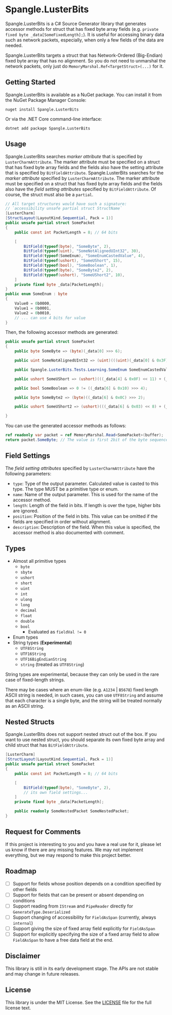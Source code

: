 ﻿Spangle.LusterBits
==================

Spangle.LusterBits is a C# Source Generator library that generates accessor methods for struct that has fixed byte array
fields
(e.g. `private fixed byte _data[SomeFixedLength];`).
It is useful for accessing binary data such as network packets, especially, when only a few fields of the data are
needed.

Spangle.LusterBits targets a struct that has Network-Ordered (Big-Endian) fixed byte array that has no alignment.
So you do not need to unmarshal the network packets, only just do `MemoryMarshal.Ref<TargetStruct>(...)` for it.

Getting Started
---------------

Spangle.LusterBits is available as a NuGet package.
You can install it from the NuGet Package Manager Console:

```shell
nuget install Spangle.LusterBits
```

Or via the .NET Core command-line interface:

```shell
dotnet add package Spangle.LusterBits
```

Usage
-----

Spangle.LusterBits searches *marker attribute* that is specified by `LusterCharmAttribute`.
The marker attribute must be specified on a struct that has fixed byte array fields and the fields also have the setting
attribute that is specified by `BitFieldAttribute`.
Spangle.LusterBits searches for the *marker attribute* specified by `LusterCharmAttribute`.
The marker attribute must be specified on a struct that has fixed byte array fields and the fields also have
the *field setting attributes* specified by `BitFieldAttribute`.
Of course, the struct must also be a `partial`.

```cs
// All target structures would have such a signature:
// `accessibility unsafe partial struct StructName`
[LusterCharm]
[StructLayout(LayoutKind.Sequential, Pack = 1)]
public unsafe partial struct SomePacket
{
    public const int PacketLength = 8; // 64 bits

    [
        BitField(typeof(byte), "SomeByte", 2),
        BitField(typeof(uint), "SomeNotAlignedUInt32", 30),
        BitField(typeof(SomeEnum), "SomeEnumCastedValue", 4),
        BitField(typeof(ushort), "SomeUShort", 15),
        BitField(typeof(bool), "SomeBoolean", 1),
        BitField(typeof(byte), "SomeByte2", 2),
        BitField(typeof(ushort), "SomeUShort2", 10),
    ]
    private fixed byte _data[PacketLength];
}
public enum SomeEnum : byte
{
    Value0 = 0b0000,
    Value1 = 0b0001,
    Value2 = 0b0010,
    // ... can use 4 bits for value
}

```

Then, the following accessor methods are generated:

```cs
public unsafe partial struct SomePacket
{
    public byte SomeByte => (byte)(_data[0] >>> 6);

    public uint SomeNotAlignedUInt32 => (uint)(((uint)(_data[0] & 0x3F) << 24) + ((uint)_data[1] << 16) + ((uint)_data[2] << 8) + ((uint)_data[3]));

    public Spangle.LusterBits.Tests.Learning.SomeEnum SomeEnumCastedValue => (Spangle.LusterBits.Tests.Learning.SomeEnum)(_data[4] >>> 4);

    public ushort SomeUShort => (ushort)(((_data[4] & 0x0F) << 11) + (_data[5] << 3) + (_data[6] >>> 5));

    public bool SomeBoolean => 0 != ((_data[6] & 0x10) >>> 4);

    public byte SomeByte2 => (byte)((_data[6] & 0x0C) >>> 2);

    public ushort SomeUShort2 => (ushort)(((_data[6] & 0x03) << 8) + (_data[7]));

}
```

You can use the generated accessor methods as follows:

```cs
ref readonly var packet = ref MemoryMarshal.Read<SomePacket>(buffer);
return packet.SomeByte; // The value is first 2bit of the byte sequence
```

Field Settings
--------------

The *field setting attributes* specified by `LusterCharmAttribute` have the following parameters:

- `type`: Type of the output parameter. Calculated value is casted to this type. The type MUST be a primitive type or
  enum.
- `name`: Name of the output parameter. This is used for the name of the accessor method.
- `length`: Length of the field in bits. If length is over the type, higher bits are ignored.
- `position`: Position of the field in bits. This value can be omitted if the fields are specified in order without
  alignment.
- `description`: Description of the field. When this value is specified, the accessor method is also documented with
  comment.

Types
-----

- Almost all primitive types
    - `byte`
    - `sbyte`
    - `ushort`
    - `short`
    - `uint`
    - `int`
    - `ulong`
    - `long`
    - `decimal`
    - `float`
    - `double`
    - `bool`
      - Evaluated as `fieldVal != 0`
- Enum types
- String types (**Experimental**)
    - `UTF8String`
    - `UTF16String`
    - `UTF16BigEndianString`
    - `string` (treated as `UTF8String`)

String types are experimental, because they can only be used in the rare case of fixed-length strings.

There may be cases where an enum-like (e.g. `A1234` | `B5678`) fixed length ASCII string is needed, in such cases, you
can use `UTF8String` and assume that each character is a single byte, and the string will be treated normally as an
ASCII string.

Nested Structs
--------------

Spangle.LusterBits does not support nested struct out of the box.
If you want to use nested struct, you should separate its own fixed byte array and child struct that
has `BitFieldAttribute`.

```cs
[LusterCharm]
[StructLayout(LayoutKind.Sequential, Pack = 1)]
public unsafe partial struct SomePacket
{
    public const int PacketLength = 8; // 64 bits

    [
        BitField(typeof(byte), "SomeByte", 2),
        // its own field settings...
    ]
    private fixed byte _data[PacketLength];

    public readonly SomeNestedPacket SomeNestedPacket;
}
```

Request for Comments
--------------------

If this project is interesting to you and you have a real use for it, please let us know if there are any missing features.
We may not implement everything, but we may respond to make this project better.

Roadmap
-------

- [ ] Support for fields whose position depends on a condition specified by other fields
- [ ] Support for fields that can be present or absent depending on conditions
- [ ] Support reading from `IStream` and `PipeReader` directly for `GenerateType.Deserialized`
- [ ] Support changing of accessibility for `FieldAsSpan` (currently, always `internal`)
- [ ] Support giving the size of fixed array field explicitly for `FieldAsSpan`
- [ ] Support for explicitly specifying the size of a fixed array field to allow `FieldAsSpan` to have a free data field
  at the end.

Disclaimer
----------

This library is still in its early development stage.
The APIs are not stable and may change in future releases.

License
-------

This library is under the MIT License.
See the [LICENSE](./LICENSE) file for the full license text.
